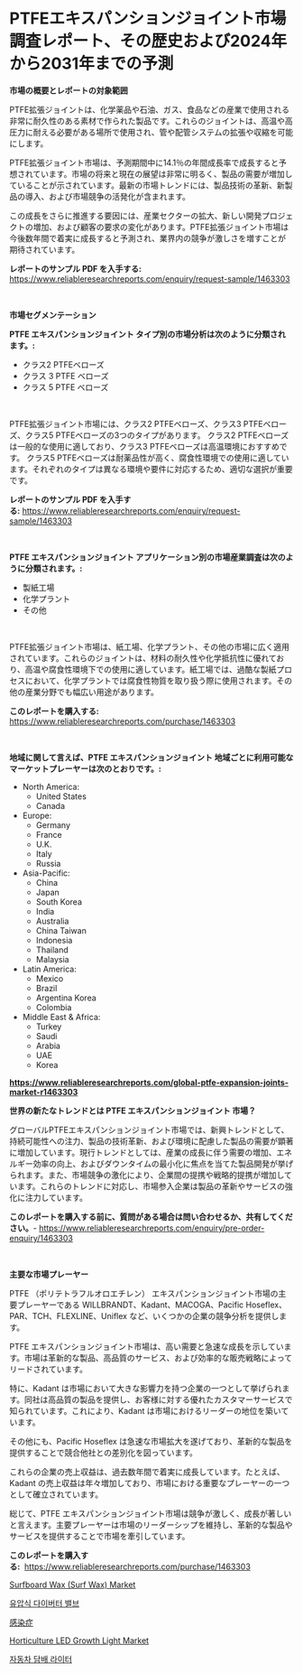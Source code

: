 <p><h1>PTFEエキスパンションジョイント市場調査レポート、その歴史および2024年から2031年までの予測</h1></p><p><strong>市場の概要とレポートの対象範囲</strong></p>
<p><p>PTFE拡張ジョイントは、化学薬品や石油、ガス、食品などの産業で使用される非常に耐久性のある素材で作られた製品です。これらのジョイントは、高温や高圧力に耐える必要がある場所で使用され、管や配管システムの拡張や収縮を可能にします。</p><p>PTFE拡張ジョイント市場は、予測期間中に14.1％の年間成長率で成長すると予想されています。市場の将来と現在の展望は非常に明るく、製品の需要が増加していることが示されています。最新の市場トレンドには、製品技術の革新、新製品の導入、および市場競争の活発化が含まれます。</p><p>この成長をさらに推進する要因には、産業セクターの拡大、新しい開発プロジェクトの増加、および顧客の要求の変化があります。PTFE拡張ジョイント市場は今後数年間で着実に成長すると予測され、業界内の競争が激しさを増すことが期待されています。</p></p>
<p><strong>レポートのサンプル PDF を入手する:</strong> <a href="https://www.reliableresearchreports.com/enquiry/request-sample/1463303">https://www.reliableresearchreports.com/enquiry/request-sample/1463303</a></p>
<p>&nbsp;</p>
<p><strong>市場セグメンテーション</strong></p>
<p><strong>PTFE エキスパンションジョイント タイプ別の市場分析は次のように分類されます。:</strong></p>
<p><ul><li>クラス2 PTFEベローズ</li><li>クラス 3 PTFE ベローズ</li><li>クラス 5 PTFE ベローズ</li></ul></p>
<p>&nbsp;</p>
<p><p>PTFE拡張ジョイント市場には、クラス2 PTFEベローズ、クラス3 PTFEベローズ、クラス5 PTFEベローズの3つのタイプがあります。 クラス2 PTFEベローズは一般的な使用に適しており、クラス3 PTFEベローズは高温環境におすすめです。 クラス5 PTFEベローズは耐薬品性が高く、腐食性環境での使用に適しています。それぞれのタイプは異なる環境や要件に対応するため、適切な選択が重要です。</p></p>
<p><strong>レポートのサンプル PDF を入手する:</strong>&nbsp;<a href="https://www.reliableresearchreports.com/enquiry/request-sample/1463303">https://www.reliableresearchreports.com/enquiry/request-sample/1463303</a></p>
<p>&nbsp;</p>
<p><strong> PTFE エキスパンションジョイント アプリケーション別の市場産業調査は次のように分類されます。:</strong></p>
<p><ul><li>製紙工場</li><li>化学プラント</li><li>その他</li></ul></p>
<p>&nbsp;</p>
<p><p>PTFE拡張ジョイント市場は、紙工場、化学プラント、その他の市場に広く適用されています。これらのジョイントは、材料の耐久性や化学抵抗性に優れており、高温や腐食性環境下での使用に適しています。紙工場では、過酷な製紙プロセスにおいて、化学プラントでは腐食性物質を取り扱う際に使用されます。その他の産業分野でも幅広い用途があります。</p></p>
<p><strong>このレポートを購入する:</strong>&nbsp; <a href="https://www.reliableresearchreports.com/purchase/1463303">https://www.reliableresearchreports.com/purchase/1463303</a></p>
<p>&nbsp;</p>
<p><strong>地域に関して言えば、PTFE エキスパンションジョイント 地域ごとに利用可能なマーケットプレーヤーは次のとおりです。:</strong></p>
<p><ul>
    <li>
        North America:
        <ul>
            <li>United States</li>
            <li>Canada</li>
        </ul>
    </li>
    <li>
        Europe:
        <ul>
            <li>Germany</li>
            <li>France</li>
            <li>U.K.</li>
            <li>Italy</li>
            <li>Russia</li>
        </ul>
    </li>
    <li>
        Asia-Pacific:
        <ul>
            <li>China</li>
            <li>Japan</li>
            <li>South Korea</li>
            <li>India</li>
            <li>Australia</li>
            <li>China Taiwan</li>
            <li>Indonesia</li>
            <li>Thailand</li>
            <li>Malaysia</li>
        </ul>
    </li>
    <li>
        Latin America:
        <ul>
            <li>Mexico</li>
            <li>Brazil</li>
            <li>Argentina Korea</li>
            <li>Colombia</li>
        </ul>
    </li>
    <li>
        Middle East & Africa:
        <ul>
            <li>Turkey</li>
            <li>Saudi</li>
            <li>Arabia</li>
            <li>UAE</li>
            <li>Korea</li>
        </ul>
    </li>
    </ul></p>
<p><strong><a href="https://www.reliableresearchreports.com/global-ptfe-expansion-joints-market-r1463303">https://www.reliableresearchreports.com/global-ptfe-expansion-joints-market-r1463303</a></strong>&nbsp;</p>
<p><strong>世界の新たなトレンドとは PTFE エキスパンションジョイント 市場？</strong></p>
<p><p>グローバルPTFEエキスパンションジョイント市場では、新興トレンドとして、持続可能性への注力、製品の技術革新、および環境に配慮した製品の需要が顕著に増加しています。現行トレンドとしては、産業の成長に伴う需要の増加、エネルギー効率の向上、およびダウンタイムの最小化に焦点を当てた製品開発が挙げられます。また、市場競争の激化により、企業間の提携や戦略的提携が増加しています。これらのトレンドに対応し、市場参入企業は製品の革新やサービスの強化に注力しています。</p></p>
<p><strong>このレポートを購入する前に、質問がある場合は問い合わせるか、共有してください。</strong>- <a href="https://www.reliableresearchreports.com/enquiry/pre-order-enquiry/1463303">https://www.reliableresearchreports.com/enquiry/pre-order-enquiry/1463303</a></p>
<p>&nbsp;</p>
<p><strong>主要な市場プレーヤー</strong></p>
<p><p>PTFE （ポリテトラフルオロエチレン） エキスパンションジョイント市場の主要プレーヤーである WILLBRANDT、Kadant、MACOGA、Pacific Hoseflex、PAR、TCH、FLEXLINE、Uniflex など、いくつかの企業の競争分析を提供します。 </p><p>PTFE エキスパンションジョイント市場は、高い需要と急速な成長を示しています。市場は革新的な製品、高品質のサービス、および効率的な販売戦略によってリードされています。 </p><p>特に、Kadant は市場において大きな影響力を持つ企業の一つとして挙げられます。同社は高品質の製品を提供し、お客様に対する優れたカスタマーサービスで知られています。これにより、Kadant は市場におけるリーダーの地位を築いています。</p><p>その他にも、Pacific Hoseflex は急速な市場拡大を遂げており、革新的な製品を提供することで競合他社との差別化を図っています。 </p><p>これらの企業の売上収益は、過去数年間で着実に成長しています。たとえば、Kadant の売上収益は年々増加しており、市場における重要なプレーヤーの一つとして確立されています。 </p><p>総じて、PTFE エキスパンションジョイント市場は競争が激しく、成長が著しいと言えます。主要プレーヤーは市場のリーダーシップを維持し、革新的な製品やサービスを提供することで市場を牽引しています。</p></p>
<p><strong>このレポートを購入する:</strong>&nbsp;&nbsp;<a href="https://www.reliableresearchreports.com/purchase/1463303">https://www.reliableresearchreports.com/purchase/1463303</a></p>
<p><p><a href="https://www.linkedin.com/pulse/surfboard-wax-surf-market-report-reveals-latest-trends-growth-ws8ye?trackingId=bJDJM%2B7QoLQzjx8Iw3GuBQ%3D%3D">Surfboard Wax (Surf Wax) Market</a></p><p><a href="https://medium.com/@jackieshlerin9805/%EC%88%98%EC%95%95-%EB%B3%80%ED%99%98-%EB%B0%B8%EB%B8%8C-%EC%8B%9C%EC%9E%A5-%EB%B6%84%EC%84%9D-%EA%B8%80%EB%A1%9C%EB%B2%8C-%EC%82%B0%EC%97%85-%EC%A0%84%EB%A7%9D-%EB%B0%8F-%EC%A0%84%EB%A7%9D-2024%EB%85%84%EB%B6%80%ED%84%B0-2031%EB%85%84%EA%B9%8C%EC%A7%80-7a39c43ca858">유압식 다이버터 밸브</a></p><p><a href="https://medium.com/@shawnsmihv6/%E6%84%9F%E6%9F%93%E7%97%87%E5%B8%82%E5%A0%B4%E3%81%AF-2031%E5%B9%B4%E3%81%BE%E3%81%A7%E3%81%AE%E5%B8%82%E5%A0%B4%E3%82%B7%E3%82%A7%E3%82%A2-%E3%82%B5%E3%82%A4%E3%82%BA-%E4%BA%88%E6%B8%AC%E3%81%AB%E7%84%A6%E7%82%B9%E3%82%92%E5%BD%93%E3%81%A6%E3%81%A6%E3%81%84%E3%81%BE%E3%81%99-4f851dec74b0">感染症</a></p><p><a href="https://www.linkedin.com/pulse/horticulture-led-growth-light-market-insight-trends-forecasted-zsqpc?trackingId=5cWjSw4O%2Fdnh2y27pca35w%3D%3D">Horticulture LED Growth Light Market</a></p><p><a href="https://medium.com/@cordiehyatt1/%EC%9E%90%EB%8F%99%EC%B0%A8%EC%9A%A9-%EC%8B%9C%EA%B0%80%EB%9D%BC%EC%9D%B4%ED%84%B0-%EC%8B%9C%EC%9E%A5-%EC%A0%84%EB%A7%9D-%EC%82%B0%EC%97%85-%EA%B0%9C%EC%9A%94-%EB%B0%8F-%EC%98%88%EC%B8%A1-2024%EB%85%84%EB%B6%80%ED%84%B0-2031%EB%85%84-906516790dd5">자동차 담배 라이터</a></p></p>